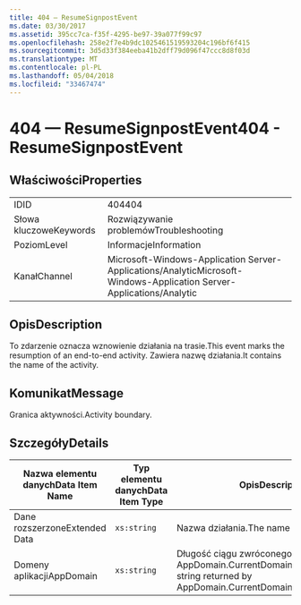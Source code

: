 ```yaml
---
title: 404 — ResumeSignpostEvent
ms.date: 03/30/2017
ms.assetid: 395cc7ca-f35f-4295-be97-39a077f99c97
ms.openlocfilehash: 258e2f7e4b9dc1025461519593204c196bf6f415
ms.sourcegitcommit: 3d5d33f384eeba41b2dff79d096f47ccc8d8f03d
ms.translationtype: MT
ms.contentlocale: pl-PL
ms.lasthandoff: 05/04/2018
ms.locfileid: "33467474"
---
```

# <a name="404---resumesignpostevent"></a><span data-ttu-id="3b219-102">404 — ResumeSignpostEvent</span><span class="sxs-lookup"><span data-stu-id="3b219-102">404 - ResumeSignpostEvent</span></span>
## <a name="properties"></a><span data-ttu-id="3b219-103">Właściwości</span><span class="sxs-lookup"><span data-stu-id="3b219-103">Properties</span></span>  
  
|||  
|-|-|  
|<span data-ttu-id="3b219-104">ID</span><span class="sxs-lookup"><span data-stu-id="3b219-104">ID</span></span>|<span data-ttu-id="3b219-105">404</span><span class="sxs-lookup"><span data-stu-id="3b219-105">404</span></span>|  
|<span data-ttu-id="3b219-106">Słowa kluczowe</span><span class="sxs-lookup"><span data-stu-id="3b219-106">Keywords</span></span>|<span data-ttu-id="3b219-107">Rozwiązywanie problemów</span><span class="sxs-lookup"><span data-stu-id="3b219-107">Troubleshooting</span></span>|  
|<span data-ttu-id="3b219-108">Poziom</span><span class="sxs-lookup"><span data-stu-id="3b219-108">Level</span></span>|<span data-ttu-id="3b219-109">Informacje</span><span class="sxs-lookup"><span data-stu-id="3b219-109">Information</span></span>|  
|<span data-ttu-id="3b219-110">Kanał</span><span class="sxs-lookup"><span data-stu-id="3b219-110">Channel</span></span>|<span data-ttu-id="3b219-111">Microsoft-Windows-Application Server-Applications/Analytic</span><span class="sxs-lookup"><span data-stu-id="3b219-111">Microsoft-Windows-Application Server-Applications/Analytic</span></span>|  
  
## <a name="description"></a><span data-ttu-id="3b219-112">Opis</span><span class="sxs-lookup"><span data-stu-id="3b219-112">Description</span></span>  
 <span data-ttu-id="3b219-113">To zdarzenie oznacza wznowienie działania na trasie.</span><span class="sxs-lookup"><span data-stu-id="3b219-113">This event marks the resumption of an end-to-end activity.</span></span> <span data-ttu-id="3b219-114">Zawiera nazwę działania.</span><span class="sxs-lookup"><span data-stu-id="3b219-114">It contains the name of the activity.</span></span>  
  
## <a name="message"></a><span data-ttu-id="3b219-115">Komunikat</span><span class="sxs-lookup"><span data-stu-id="3b219-115">Message</span></span>  
 <span data-ttu-id="3b219-116">Granica aktywności.</span><span class="sxs-lookup"><span data-stu-id="3b219-116">Activity boundary.</span></span>  
  
## <a name="details"></a><span data-ttu-id="3b219-117">Szczegóły</span><span class="sxs-lookup"><span data-stu-id="3b219-117">Details</span></span>  
  
|<span data-ttu-id="3b219-118">Nazwa elementu danych</span><span class="sxs-lookup"><span data-stu-id="3b219-118">Data Item Name</span></span>|<span data-ttu-id="3b219-119">Typ elementu danych</span><span class="sxs-lookup"><span data-stu-id="3b219-119">Data Item Type</span></span>|<span data-ttu-id="3b219-120">Opis</span><span class="sxs-lookup"><span data-stu-id="3b219-120">Description</span></span>|  
|--------------------|--------------------|-----------------|  
|<span data-ttu-id="3b219-121">Dane rozszerzone</span><span class="sxs-lookup"><span data-stu-id="3b219-121">Extended Data</span></span>|`xs:string`|<span data-ttu-id="3b219-122">Nazwa działania.</span><span class="sxs-lookup"><span data-stu-id="3b219-122">The name of the activity.</span></span>|  
|<span data-ttu-id="3b219-123">Domeny aplikacji</span><span class="sxs-lookup"><span data-stu-id="3b219-123">AppDomain</span></span>|`xs:string`|<span data-ttu-id="3b219-124">Długość ciągu zwróconego przez AppDomain.CurrentDomain.FriendlyName.</span><span class="sxs-lookup"><span data-stu-id="3b219-124">The string returned by AppDomain.CurrentDomain.FriendlyName.</span></span>|
